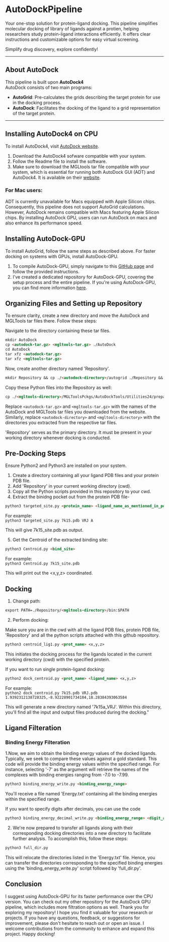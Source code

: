 # AutoDockPipeline

Your one-stop solution for protein-ligand docking. This pipeline simplifies molecular docking of library of ligands against a protien, helping researchers study protein-ligand interactions efficiently. It offers clear instructions and customizable options for easy virtual screening. 

Simplify drug discovery, explore confidently!

---

## About AutoDock 

This pipeline is built upon **AutoDock4**
<br>
AutoDock consists of two main programs:

- **AutoGrid**: Pre-calculates the grids describing the target protein for use in the docking process.
- **AutoDock**: Facilitates the docking of the ligand to a grid representation of the target protein.

---

## Installing AutoDock4 on CPU

To install AutoDock4, visit [AutoDock website](https://autodock.scripps.edu/download-autodock4/).
<br>
1. Download the AutoDock4 sofware compatible with your system.
2. Follow the Readme file to install the software.
3. Make sure to download the MGLtools tar file compatible with your system, which is essential for running both AutoDock GUI (ADT) and AutoDock4. It is available on their [website](https://ccsb.scripps.edu/mgltools/).

### For Mac users:

ADT is currently unavailable for Macs equipped with Apple Silicon chips. Consequently, this pipeline does not support AutoGrid calculations. However, AutoDock remains compatible with Macs featuring Apple Silicon chips. By installing AutoDock GPU, users can run AutoDock on macs and also enhance its performance speed.

## Installing AutoDock-GPU

To install AutoGrid, follow the same steps as described above. For faster docking on systems with GPUs, install AutoDock-GPU. 

1. To compile AutoDock-GPU, simply navigate to this [GitHub page](https://github.com/ccsb-scripps/AutoDock-GPU) and follow the provided instructions.
2. I've created a dedicated repository for AutoDock-GPU, covering the setup process and the entire pipeline. If you're using AutoDock-GPU, you can find more information [here](https://github.com/gautam2002m/AutoDock-GPU-Pipeline).

## Organizing Files and Setting up Repository

To ensure clarity, create a new directory and move the AutoDock and MGLTools tar files there. Follow these steps:

Navigate to the directory containing these tar files.
```markdown 
mkdir AutoDock
cp <autodock-tar.gz> <mgltools-tar.gz> ./AutoDock
cd AutoDock
tar xfz <autodock-tar.gz>
tar xfz <mgltools-tar.gz>
```

Now, create another directory named 'Repository'.

```markdown
mkdir Repository && cp ./<autodock-directory>/autogrid ./Repository && cp ./<autodock-directory>/autodock ./Repository && cp -r <mgltools-directory> ./Repository
```

Copy these Python files into the Repository as well:

```markdown 
cp ./<mgltools-directory>/MGLToolsPckgs/AutoDockTools/Utilities24/prepare_*4.py ./Repository
```

Replace `<autodock-tar.gz>` and `<mgltools-tar.gz>` with the names of the AutoDock and MGLTools tar files you downloaded from the website. Similarly, replace `<autodock-directory>` and `<mgltools-directory>` with the directories you extracted from the respective tar files.

'Repository' serves as the primary directory. It must be present in your working directory whenever docking is conducted.

## Pre-Docking Steps

Ensure Python2 and Python3 are installed on your system.

1. Create a directory containing all your ligand PDB files and your protein PDB file.
2. Add 'Repository' in your current working directory (cwd).
3. Copy all the Python scripts provided in this repository to your cwd.
4. Extract the binidng pocket out from the protein PDB file-
   
```markdown
python3 targeted_site.py <protein_name> <ligand_name_as_mentioned_in_pdb_file> <CHAIN_ID_for_ligand>
```
For example:
<br>
`python3 targeted_site.py 7k15.pdb VRJ A`

This will give 7k15_site.pdb as output.

   
5. Get the Centroid of the extracted binding site:
   
```markdown
python3 Centroid.py <bind_site>
```
For example:
<br>
`python3 Centroid.py 7k15_site.pdb`

This will print out the <x,y,z> coordinated. 

 ## Docking

 1. Change path:

```markdown
export PATH=./Repository/<mgltools-directory>/bin:$PATH
```

2. Perform docking:

Make sure you are in the cwd with all the ligand PDB files, protein PDB file, 'Repository' and all the python scripts attached with this github repository.

```markdown 
python3 centroid_lig1.py <prot_name> <x,y,z>
```
This initiates the docking process for the ligands located in the current working directory (cwd) with the specified protein.

If you want to run single protein-ligand docking:

```markdown
python2 dock_centroid.py <prot_name> <ligand_name> <x,y,z>
```
For example:
<br>
`python2 dock_centroid.py 7k15.pdb VRJ.pdb 1.9392312138728325,-8.92228901734104,18.28384393063584`

This will generate a new directory named '7k15a_VRJ'. Within this directory, you'll find all the input and output files produced during the docking."

## Ligand Filteration

### Binding Energy Filteration

1.Now, we aim to obtain the binding energy values of the docked ligands. Typically, we seek to compare these values against a gold standard. This code will provide the binding energy values within the specified range. For instance, selecting '-7' as the argument will retrieve the names of the complexes with binding energies ranging from -7.0 to -7.99.

```markdown
python3 binding_energy_write.py <binding_energy_range>
```
You'll receive a file named 'Energy.txt' containing all the binding energies within the specified range.

If you want to specify digits after decimals, you can use the code

```markdown
python3 binding_energy_decimal_write.py <binding_energy_range> <digit_after_decimal>
```

2. We're now prepared to transfer all ligands along with their corresponding docking directories into a new directory to facilitate further analysis. To accomplish this, follow these steps:

```markdown
python3 full_dir.py
```

This will relocate the directories listed in the 'Energy.txt' file. Hence, you can transfer the directories corresponding to the specified binding energies using the 'binding_energy_write.py' script followed by 'full_dir.py'.

## Conclusion

I suggest using AutoDock-GPU for its faster performance over the CPU version. You can check out my other repository for the AutoDock GPU pipeline, which includes more filtration options as well. Thank you for exploring my repository! I hope you find it valuable for your research or projects. If you have any questions, feedback, or suggestions for improvement, please don't hesitate to reach out or open an issue. I welcome contributions from the community to enhance and expand this project. Happy docking!


 

 











